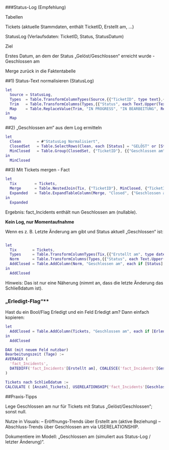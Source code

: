 ###Status-Log (Empfehlung)

Tabellen

Tickets (aktuelle Stammdaten, enthält TicketID, Erstellt am, …)

StatusLog (Verlaufsdaten: TicketID, Status, StatusDatum)

Ziel

Erstes Datum, an dem der Status „Gelöst/Geschlossen“ erreicht wurde - Geschlossen am

Merge zurück in die Faktentabelle

##1) Status-Text normalisieren (StatusLog)
```m
let
  Source = StatusLog,
  Types  = Table.TransformColumnTypes(Source,{{"TicketID", type text},{"Status", type text},{"StatusDatum", type datetime}}),
  Trim   = Table.TransformColumns(Types,{{"Status", each Text.Upper(Text.Trim(_))}}),
  Map    = Table.ReplaceValue(Trim, "IN PROGRESS", "IN BEARBEITUNG", Replacer.ReplaceText, {"Status"})
in
  Map
```
##2) „Geschlossen am“ aus dem Log ermitteln
```m
let
  Clean       = #"StatusLog Normalisiert",
  ClosedSet   = Table.SelectRows(Clean, each [Status] = "GELÖST" or [Status] = "GESCHLOSSEN"),
  MinClosed   = Table.Group(ClosedSet, {"TicketID"}, {{"Geschlossen am", each List.Min([StatusDatum]), type datetime}})
in
  MinClosed
```

##3) Mit Tickets mergen - Fact
```m
let
  Tix        = Tickets,
  Merge      = Table.NestedJoin(Tix, {"TicketID"}, MinClosed, {"TicketID"}, "Closed", JoinKind.LeftOuter),
  Expanded   = Table.ExpandTableColumn(Merge, "Closed", {"Geschlossen am"}, {"Geschlossen am"})
in
  Expanded
```

Ergebnis: fact_Incidents enthält nun Geschlossen am (nullable).

**Kein Log, nur Momentaufnahme**

Wenn es z. B. Letzte Änderung am gibt und Status aktuell „Geschlossen“ ist:
```m

let
  Tix       = Tickets,
  Types     = Table.TransformColumnTypes(Tix,{{"Erstellt am", type datetime},{"Letzte Änderung am", type datetime},{"Status", type text}}),
  Norm      = Table.TransformColumns(Types,{{"Status", each Text.Upper(Text.Trim(_))}}),
  AddClosed = Table.AddColumn(Norm, "Geschlossen am", each if [Status] = "GESCHLOSSEN" or [Status] = "GELÖST" then [Letzte Änderung am] else null, type datetime)
in
  AddClosed
```

Hinweis: Das ist nur eine Näherung (nimmt an, dass die letzte Änderung das Schließdatum ist).

### „Erledigt-Flag“**

Hast du ein Bool/Flag Erledigt und ein Feld Erledigt am? Dann einfach kopieren:
```m
let
  AddClosed = Table.AddColumn(Tickets, "Geschlossen am", each if [Erledigt] = true then [Erledigt am] else null, type datetime)
in
  AddClosed

DAX (mit neuem Feld nutzbar)
Bearbeitungszeit (Tage) :=
AVERAGEX (
  'fact_Incidents',
  DATEDIFF('fact_Incidents'[Erstellt am], COALESCE('fact_Incidents'[Geschlossen am], TODAY()), DAY)
)

Tickets nach Schließdatum :=
CALCULATE ( [Anzahl_Tickets], USERELATIONSHIP('fact_Incidents'[Geschlossen am], 'dim_Datum'[Date]) )
```
##Praxis-Tipps

Lege Geschlossen am nur für Tickets mit Status „Gelöst/Geschlossen“; sonst null.

Nutze in Visuals:
– Eröffnungs-Trends über Erstellt am (aktive Beziehung)
– Abschluss-Trends über Geschlossen am via USERELATIONSHIP.

Dokumentiere im Modell: „Geschlossen am (simuliert aus Status-Log / letzter Änderung)“.
